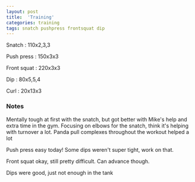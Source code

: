 ```yaml
---
layout: post
title:  'Training'
categories: training
tags: snatch pushpress frontsquat dip
---
```


Snatch :   110x2,3,3

Push press  : 150x3x3

Front squat   :   220x3x3

Dip      :   80x5,5,4

Curl      :   20x13x3

### Notes

Mentally tough at first with the snatch, but got better with Mike's help and extra time in the gym. Focusing on elbows for the snatch, think it's helping with turnover a lot. Panda pull complexes throughout the workout helped a lot

Push press easy today! Some dips weren't super tight, work on that.

Front squat okay, still pretty difficult. Can advance though.

Dips were good, just not enough in the tank
